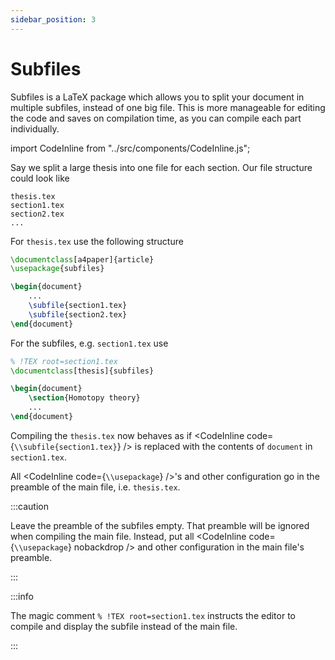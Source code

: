 ```yaml
---
sidebar_position: 3
---
```


# Subfiles

Subfiles is a LaTeX package which allows you to split your document in multiple
subfiles, instead of one big file. This is more manageable for editing the code
and saves on compilation time, as you can compile each part individually.

<!--truncate-->

import CodeInline from "../src/components/CodeInline.js";

Say we split a large thesis into one file for each section. Our file structure
could look like

```plaintext
thesis.tex
section1.tex
section2.tex
...
```

For `thesis.tex` use the following structure
```latex
\documentclass[a4paper]{article}
\usepackage{subfiles}

\begin{document}
    ...
    \subfile{section1.tex}
    \subfile{section2.tex}
\end{document}
```

For the subfiles, e.g. `section1.tex` use
```latex
% !TEX root=section1.tex
\documentclass[thesis]{subfiles}

\begin{document}
    \section{Homotopy theory}
    ...
\end{document}
```

Compiling the `thesis.tex` now behaves as if <CodeInline code={`\\subfile{section1.tex}`} />
is replaced with the contents of `document` in `section1.tex`.

All <CodeInline code={`\\usepackage`} />'s and other configuration go in the
preamble of the main file, i.e. `thesis.tex`.

:::caution

Leave the preamble of the subfiles empty. That preamble will be ignored when
compiling the main file. Instead, put all <CodeInline code={`\\usepackage`} nobackdrop />
and other configuration in the main file's preamble.

:::

:::info

The magic comment `% !TEX root=section1.tex` instructs the editor to compile and
display the subfile instead of the main file.

:::

